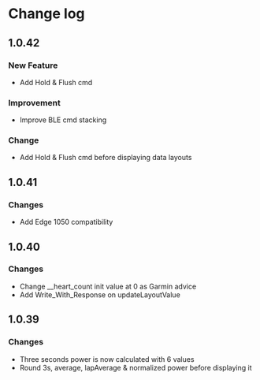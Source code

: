 # Change log

## 1.0.42

### New Feature

* Add Hold & Flush cmd
  
### Improvement

* Improve BLE cmd stacking

### Change

* Add Hold & Flush cmd before displaying data layouts
  
## 1.0.41

### Changes

* Add Edge 1050 compatibility
  
## 1.0.40

### Changes

* Change __heart_count init value at 0 as Garmin advice
* Add Write_With_Response on updateLayoutValue

## 1.0.39

### Changes

* Three seconds power is now calculated with 6 values
* Round 3s, average, lapAverage & normalized power before displaying it
